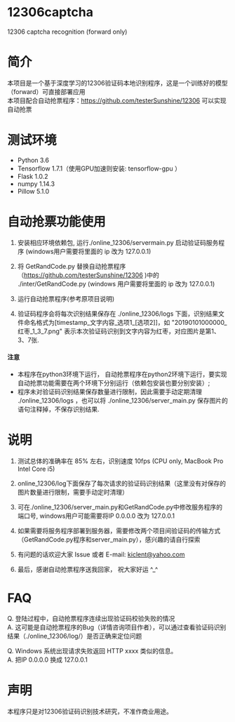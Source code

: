 # 12306captcha
12306 captcha recognition (forward only)

# 简介
本项目是一个基于深度学习的12306验证码本地识别程序，这是一个训练好的模型（forward）可直接部署应用
<BR>本项目配合自动抢票程序：https://github.com/testerSunshine/12306 可以实现自动抢票

# 测试环境
 - Python 3.6
 - Tensorflow 1.7.1（使用GPU加速则安装: tensorflow-gpu ）
 - Flask 1.0.2
 - numpy 1.14.3 
 - Pillow 5.1.0 

# 自动抢票功能使用
1. 安装相应环境依赖包, 运行./online_12306/servermain.py 启动验证码服务程序 (windows用户需要将里面的 ip 改为 127.0.0.1)

2. 将 GetRandCode.py 替换自动抢票程序（https://github.com/testerSunshine/12306 )中的 ./inter/GetRandCode.py  (windows 用户需要将里面的 ip 改为 127.0.0.1)

3. 运行自动抢票程序(参考原项目说明)

4. 验证码程序会将每次识别结果保存在 ./online_12306/logs 下面，识别结果文件命名格式为[timestamp_文字内容_选项1_[选项2]]，如 "20190101000000_红枣_1_3_7.png" 表示本次验证码识别到文字内容为红枣，对应图片是第1、3、7张.

#### 注意
 - 本程序在python3环境下运行， 自动抢票程序在python2环境下运行，要实现自动抢票功能需要在两个环境下分别运行（依赖包安装也要分别安装）;
 - 程序未对验证码识别结果保存数量进行限制，因此需要手动定期清理 ./online_12306/logs ，也可以将 ./online_12306/server_main.py 保存图片的语句注释掉，不保存识别结果.


# 说明
1. 测试总体的准确率在 85% 左右，识别速度 10fps (CPU only, MacBook Pro Intel Core i5)

2. online_12306/log下面保存了每次请求的验证码识别结果（这里没有对保存的图片数量进行限制，需要手动定时清理）

3. 可在./online_12306/server_main.py和GetRandCode.py中修改服务程序的端口号, windows用户可能需要将IP 0.0.0.0 改为 127.0.0.1

4. 如果需要将服务程序部署到服务器，需要修改两个项目间验证码的传输方式（GetRandCode.py程序和server_main.py），感兴趣的请自行探索

5. 有问题的话欢迎大家 Issue 或者 E-mail: kiclent@yahoo.com

6. 最后，感谢自动抢票程序送我回家， 祝大家好运 ^_^

# FAQ
Q. 登陆过程中，自动抢票程序连续出现验证码校验失败的情况
<BR>A. 这可能是自动抢票程序的Bug（详情咨询项目作者），可以通过查看验证码识别结果（./online_12306/log/）是否正确来定位问题

Q. Windows 系统出现请求失败返回 HTTP xxxx 类似的信息。
<BR>A. 把IP 0.0.0.0 换成 127.0.0.1
 
# 声明
本程序只是对12306验证码识别技术研究，不准作商业用途。
